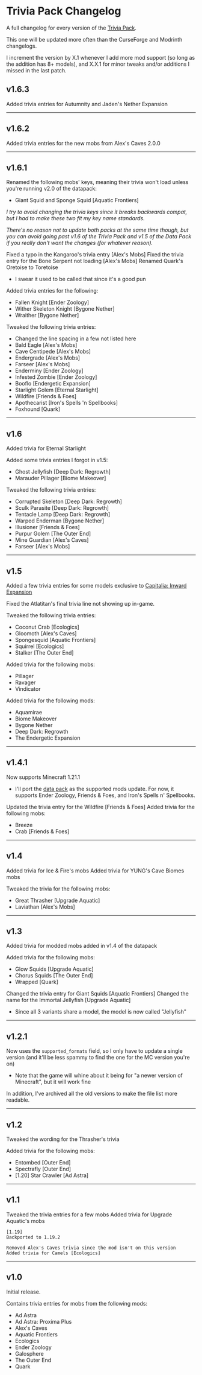 # Trivia Pack Changelog

A full changelog for every version of the [Trivia Pack](https://www.curseforge.com/minecraft/texture-packs/extra-data-models-trivia).

This one will be updated more often than the CurseForge and Modrinth changelogs.

I increment the version by X.1 whenever I add more mod support (so long as the addition has 8+ models), and X.X.1 for minor tweaks and/or additions I missed in the last patch.


## v1.6.3

Added trivia entries for Autumnity and Jaden's Nether Expansion


--------------------------------------------------
## v1.6.2

Added trivia entries for the new mobs from Alex's Caves 2.0.0


--------------------------------------------------
## v1.6.1

Renamed the following mobs' keys, meaning their trivia won't load unless you're running v2.0 of the datapack:
- Giant Squid and Sponge Squid [Aquatic Frontiers]

*I try to avoid changing the trivia keys since it breaks backwards compat, but I had to make these two fit my key name standards.*

*There's no reason not to update both packs at the same time though, but you can avoid going past v1.6 of the Trivia Pack and v1.5 of the Data Pack if you really don't want the changes (for whatever reason).*

Fixed a typo in the Kangaroo's trivia entry [Alex's Mobs]
Fixed the trivia entry for the Bone Serpent not loading [Alex's Mobs]
Renamed Quark's Oretoise to Toretoise
- I swear it used to be called that since it's a good pun

Added trivia entries for the following:
- Fallen Knight [Ender Zoology]
- Wither Skeleton Knight [Bygone Nether]
- Wraither [Bygone Nether]

Tweaked the following trivia entries:
- Changed the line spacing in a few not listed here
- Bald Eagle [Alex's Mobs]
- Cave Centipede [Alex's Mobs]
- Endergrade [Alex's Mobs]
- Farseer [Alex's Mobs]
- Enderminy [Ender Zoology]
- Infested Zombie [Ender Zoology]
- Booflo [Endergetic Expansion]
- Starlight Golem [Eternal Starlight]
- Wildfire [Friends & Foes]
- Apothecarist [Iron's Spells 'n Spellbooks]
- Foxhound [Quark]


--------------------------------------------------
## v1.6

Added trivia for Eternal Starlight

Added some trivia entries I forgot in v1.5:
- Ghost Jellyfish [Deep Dark: Regrowth]
- Marauder Pillager [Biome Makeover]

Tweaked the following trivia entries:
- Corrupted Skeleton [Deep Dark: Regrowth]
- Sculk Parasite [Deep Dark: Regrowth]
- Tentacle Lamp [Deep Dark: Regrowth]
- Warped Enderman [Bygone Nether]
- Illusioner [Friends & Foes]
- Purpur Golem [The Outer End]
- Mine Guardian [Alex's Caves]
- Farseer [Alex's Mobs]


--------------------------------------------------
## v1.5

Added a few trivia entries for some models exclusive to [Capitalia: Inward Expansion](https://www.curseforge.com/minecraft/modpacks/capitalia-2)

Fixed the Atlatitan's final trivia line not showing up in-game.

Tweaked the following trivia entries:
- Coconut Crab [Ecologics]
- Gloomoth [Alex's Caves]
- Spongesquid [Aquatic Frontiers]
- Squirrel [Ecologics]
- Stalker [The Outer End]

Added trivia for the following mobs:
- Pillager
- Ravager
- Vindicator

Added trivia for the following mods:
- Aquamirae
- Biome Makeover
- Bygone Nether
- Deep Dark: Regrowth
- The Endergetic Expansion


--------------------------------------------------
## v1.4.1

Now supports Minecraft 1.21.1
- I'll port the [data pack](https://www.curseforge.com/minecraft/data-packs/extra-data-models) as the supported mods update. For now, it supports Ender Zoology, Friends & Foes, and Iron's Spells n' Spellbooks.

Updated the trivia entry for the Wildfire [Friends & Foes]
Added trivia for the following mobs:
- Breeze
- Crab [Friends & Foes]


--------------------------------------------------
## v1.4

Added trivia for Ice & Fire's mobs
Added trivia for YUNG's Cave Biomes mobs

Tweaked the trivia for the following mobs:
- Great Thrasher [Upgrade Aquatic]
- Laviathan [Alex's Mobs]


--------------------------------------------------
## v1.3

Added trivia for modded mobs added in v1.4 of the datapack

Added trivia for the following mobs:
- Glow Squids [Upgrade Aquatic]
- Chorus Squids [The Outer End]
- Wrapped [Quark]

Changed the trivia entry for Giant Squids [Aquatic Frontiers]
Changed the name for the Immortal Jellyfish [Upgrade Aquatic]
- Since all 3 variants share a model, the model is now called "Jellyfish"


--------------------------------------------------
## v1.2.1

Now uses the `supported_formats` field, so I only have to update a single version (and it'll be less spammy to find the one for the MC version you're on)
- Note that the game will whine about it being for "a newer version of Minecraft", but it will work fine

In addition, I've archived all the old versions to make the file list more readable.


--------------------------------------------------
## v1.2

Tweaked the wording for the Thrasher's trivia

Added trivia for the following mobs:
- Entombed [Outer End]
- Spectrafly [Outer End]
- [1.20] Star Crawler [Ad Astra]


--------------------------------------------------
## v1.1

Tweaked the trivia entries for a few mobs
Added trivia for Upgrade Aquatic's mobs

	[1.19]
	Backported to 1.19.2

	Removed Alex's Caves trivia since the mod isn't on this version
	Added trivia for Camels [Ecologics]


--------------------------------------------------
## v1.0

Initial release.

Contains trivia entries for mobs from the following mods:

- Ad Astra
- Ad Astra: Proxima Plus
- Alex's Caves
- Aquatic Frontiers
- Ecologics
- Ender Zoology
- Galosphere
- The Outer End
- Quark